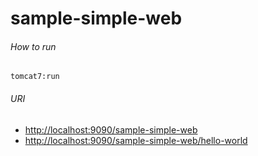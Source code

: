 # sample-simple-web


###### How to run
	tomcat7:run


###### URI

*   <http://localhost:9090/sample-simple-web>
*   <http://localhost:9090/sample-simple-web/hello-world>


